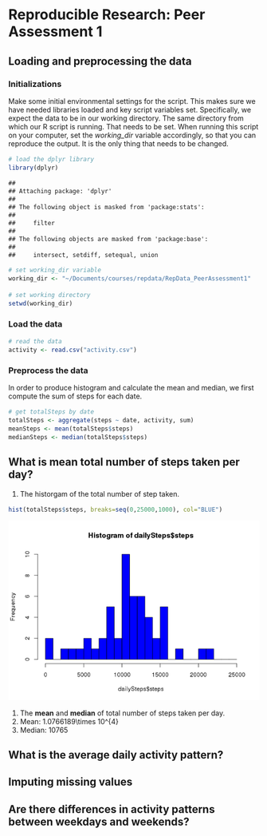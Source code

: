 # Reproducible Research: Peer Assessment 1

## Loading and preprocessing the data

### Initializations

Make some initial environmental settings for the script. This makes sure we have needed libraries loaded and key script variables set. Specifically, we expect the data to be in our working directory. The same directory from which our R script is running. That needs to be set.  When running this script on your computer, set the *working_dir* variable accordingly, so that you can reproduce the output. It is the only thing that needs to be changed.


```r
# load the dplyr library
library(dplyr)
```

```
## 
## Attaching package: 'dplyr'
## 
## The following object is masked from 'package:stats':
## 
##     filter
## 
## The following objects are masked from 'package:base':
## 
##     intersect, setdiff, setequal, union
```

```r
# set working_dir variable
working_dir <- "~/Documents/courses/repdata/RepData_PeerAssessment1"

# set working directory
setwd(working_dir)
```

### Load the data


```r
# read the data
activity <- read.csv("activity.csv") 
```


### Preprocess the data

In order to produce histogram and calculate the mean and median, we first compute the sum of steps for each date. 


```r
# get totalSteps by date
totalSteps <- aggregate(steps ~ date, activity, sum)
meanSteps <- mean(totalSteps$steps)
medianSteps <- median(totalSteps$steps)
```

## What is mean total number of steps taken per day?

1. The historgam of the total number of step taken.


```r
hist(totalSteps$steps, breaks=seq(0,25000,1000), col="BLUE")
```

![](PA1_template_files/figure-html/unnamed-chunk-4-1.png) 

1. The **mean** and **median** of total number of steps taken per day.
  1. Mean: 1.0766189\times 10^{4}
  1. Median: 10765
  
## What is the average daily activity pattern?



## Imputing missing values



## Are there differences in activity patterns between weekdays and weekends?
